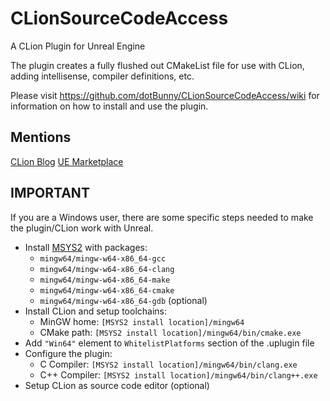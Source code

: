 # CLionSourceCodeAccess
A CLion Plugin for Unreal Engine

The plugin creates a fully flushed out CMakeList file for use with CLion, adding intellisense, compiler definitions, etc.

Please visit https://github.com/dotBunny/CLionSourceCodeAccess/wiki for information on how to install and use the plugin.

## Mentions
[CLion Blog](https://blog.jetbrains.com/clion/2016/10/clion-and-ue4/)
[UE Marketplace](https://www.unrealengine.com/marketplace/clion-integration)

## IMPORTANT
If you are a Windows user, there are some specific steps needed to make the plugin/CLion work with Unreal.

- Install [MSYS2](http://www.msys2.org) with packages:
   + `mingw64/mingw-w64-x86_64-gcc`
   + `mingw64/mingw-w64-x86_64-clang`
   + `mingw64/mingw-w64-x86_64-make`
   + `mingw64/mingw-w64-x86_64-cmake`
   + `mingw64/mingw-w64-x86_64-gdb` (optional)
- Install CLion and setup toolchains:
   + MinGW home: `[MSYS2 install location]/mingw64`
   + CMake path: `[MSYS2 install location]/mingw64/bin/cmake.exe`
- Add `"Win64"` element to `WhitelistPlatforms` section of the .uplugin file
- Configure the plugin:
   + C Compiler: `[MSYS2 install location]/mingw64/bin/clang.exe`
   + C++ Compiler: `[MSYS2 install location]/mingw64/bin/clang++.exe`
- Setup CLion as source code editor (optional)
